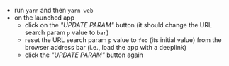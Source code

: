 - run `yarn` and then `yarn web`
- on the launched app
  - click on the _"UPDATE PARAM"_ button (it should change the URL search param `p` value to `bar`)
  - reset the URL search param `p` value to `foo` (its initial value) from the browser address bar (i.e., load the app with a deeplink)
  - click the _"UPDATE PARAM"_ button again
